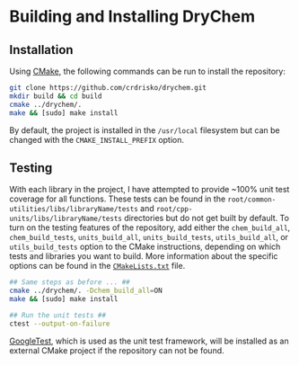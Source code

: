# Building and Installing DryChem

## Installation

Using [CMake](https://cmake.org), the following commands can be run to install the repository:

```bash
git clone https://github.com/crdrisko/drychem.git
mkdir build && cd build
cmake ../drychem/.
make && [sudo] make install
```

By default, the project is installed in the `/usr/local` filesystem but can be changed with the `CMAKE_INSTALL_PREFIX` option.

## Testing

With each library in the project, I have attempted to provide ~100% unit test coverage for all functions. These tests can be found in the `root/common-utilities/libs/libraryName/tests` and `root/cpp-units/libs/libraryName/tests` directories but do not get built by default. To turn on the testing features of the repository, add either the `chem_build_all`, `chem_build_tests`, `units_build_all`, `units_build_tests`, `utils_build_all`, or `utils_build_tests` option to the CMake instructions, depending on which tests and libraries you want to build. More information about the specific options can be found in the [`CMakeLists.txt`](../CMakeLists.txt) file.

```bash
## Same steps as before ... ##
cmake ../drychem/. -Dchem_build_all=ON
make && [sudo] make install

## Run the unit tests ##
ctest --output-on-failure
```

[GoogleTest](https://github.com/google/googletest), which is used as the unit test framework, will be installed as an external CMake project if the repository can not be found.
